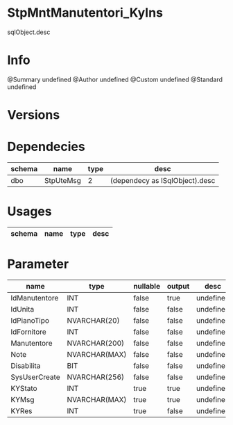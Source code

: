 # StpMntManutentori_KyIns
sqlObject.desc

# Info 
@Summary undefined
@Author undefined
@Custom undefined
@Standard undefined
# Versions 
# Dependecies 

| schema      | name      | type       | desc          |
| ------ | -------- | -------- | ------ |
| dbo | StpUteMsg | 2 | (dependecy as ISqlObject).desc |
# Usages 

| schema      | name      | type       | desc          |
| ------ | -------- | -------- | ------ |
# Parameter

| name      | type      | nullable      | output       | desc          |
| ------ | -------- | -------- | -------- | ------ |
| IdManutentore | INT | false | true | undefined |
| IdUnita | INT | false | false | undefined |
| IdPianoTipo | NVARCHAR(20) | false | false | undefined |
| IdFornitore | INT | false | false | undefined |
| Manutentore | NVARCHAR(200) | false | false | undefined |
| Note | NVARCHAR(MAX) | false | false | undefined |
| Disabilita | BIT | false | false | undefined |
| SysUserCreate | NVARCHAR(256) | false | false | undefined |
| KYStato | INT | true | true | undefined |
| KYMsg | NVARCHAR(MAX) | true | true | undefined |
| KYRes | INT | true | false | undefined |
